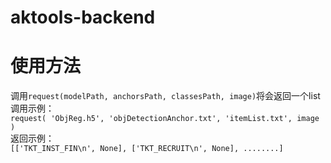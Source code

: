 # aktools-backend

# 使用方法<br>
调用`request(modelPath, anchorsPath, classesPath, image)`将会返回一个list<br>
调用示例：<br>
`request(
    'ObjReg.h5',
    'objDetectionAnchor.txt',
    'itemList.txt',
    image
    )
`<br>
返回示例：<br>
`[['TKT_INST_FIN\n', None], ['TKT_RECRUIT\n', None], ........]`
